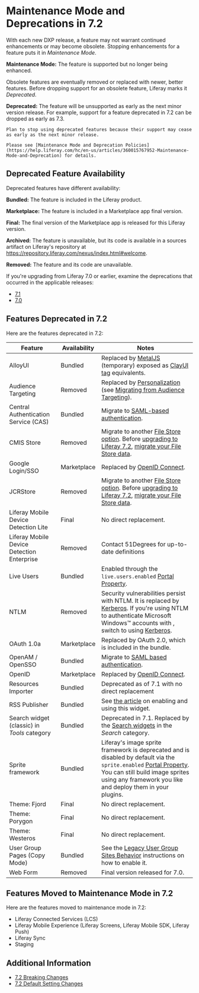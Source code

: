 # Maintenance Mode and Deprecations in 7.2

With each new DXP release, a feature may not warrant continued enhancements or may become obsolete. Stopping enhancements for a feature puts it in *Maintenance Mode*.

**Maintenance Mode:** The feature is supported but no longer being enhanced.

Obsolete features are eventually removed or replaced with newer, better features. Before dropping support for an obsolete feature, Liferay marks it *Deprecated*.

**Deprecated:** The feature will be unsupported as early as the next minor version release. For example, support for a feature deprecated in 7.2 can be dropped as early as 7.3.

```{important}
Plan to stop using deprecated features because their support may cease as early as the next minor release.
```

```{important}
Please see [Maintenance Mode and Deprecation Policies](https://help.liferay.com/hc/en-us/articles/360015767952-Maintenance-Mode-and-Deprecation) for details.
```

## Deprecated Feature Availability

Deprecated features have different availability:

**Bundled:** The feature is included in the Liferay product.

**Marketplace:** The feature is included in a Marketplace app final version.

**Final:** The final version of the Marketplace app is released for this Liferay version.

**Archived:** The feature is unavailable, but its code is available in a sources artifact on Liferay's repository at <https://repository.liferay.com/nexus/index.html#welcome>.

**Removed:** The feature and its code are unavailable.

If you're upgrading from Liferay 7.0 or earlier, examine the deprecations that occurred in the applicable releases:

* [7.1](https://help.liferay.com/hc/en-us/articles/360018403151-Digital-Experience-Platform-7-1-Deprecated-and-Removed-Items)
* [7.0](https://help.liferay.com/hc/en-us/articles/360018123832-Digital-Experience-Platform-7-0-Deprecated-and-Removed-Items)

## Features Deprecated in 7.2

Here are the features deprecated in 7.2:

| Feature |  Availability |  Notes |
| ------- | ------------- | ------ |
| AlloyUI | Bundled | Replaced by [MetalJS](http://metaljs.com/) (temporary) exposed as [ClayUI tag](https://clayui.com/) equivalents. |
| Audience Targeting | Removed | Replaced by [Personalization](../../../site-building/personalizing-site-experience/personalizing-site-experience.md) (see [Migrating from Audience Targeting](https://help.liferay.com/hc/en-us/articles/360028711992-Manually-Migrating-from-Audience-Targeting)). |
| Central Authentication Service (CAS) | Bundled | Migrate to [SAML-based authentication](../../securing-liferay/configuring-sso/authenticating-with-saml.md). |
| CMIS Store | Removed | Migrate to another [File Store option](../../../system-administration/file-storage/configuring-file-storage.md). Before [upgrading to Liferay 7.2](../upgrade-basics.md), [migrate your File Store data](../../../system-administration/file-storage/file-store-migration.md). |
| Google Login/SSO | Marketplace | Replaced by [OpenID Connect](../../securing-liferay/configuring-sso/using-openid-connect.md). |
| JCRStore | Removed | Migrate to another [File Store option](../../../system-administration/file-storage/configuring-file-storage.md). Before [upgrading to Liferay 7.2](../upgrade-basics.md), [migrate your File Store data](../../../system-administration/file-storage/file-store-migration.md). |
| Liferay Mobile Device Detection Lite | Final | No direct replacement. |
| Liferay Mobile Device Detection Enterprise | Removed | Contact 51Degrees for up-to-date definitions |
| Live Users | Bundled | Enabled through the `live.users.enabled` [Portal Property](../../reference/portal-properties.md). |
| NTLM | Removed |  Security vulnerabilities persist with NTLM. It is replaced by [Kerberos](../../securing-liferay/configuring-sso/authenticating-with-kerberos.md). If you're using NTLM to authenticate Microsoft Windows™ accounts with , switch to using [Kerberos](../../securing-liferay/configuring-sso/authenticating-with-kerberos.md). |
| OAuth 1.0a | Marketplace | Replaced by OAuth 2.0, which is included in the bundle. |
| OpenAM / OpenSSO | Bundled | Migrate to [SAML based authentication](../../securing-liferay/configuring-sso/authenticating-with-saml.md). |
| OpenID | Marketplace | Replaced by [OpenID Connect](../../securing-liferay/configuring-sso/other-ssos/using-openid-connect.md). |
| Resources Importer | Bundled | Deprecated as of 7.1 with no direct replacement |
| RSS Publisher | Bundled | See [the article](https://help.liferay.com/hc/en-us/articles/360028820672-The-RSS-Publisher-Widget) on enabling and using this widget. |
| Search widget (classic) in *Tools* category | Bundled | Deprecated in 7.1. Replaced by the [Search widgets](../../../using-search/search-pages-and-widgets/search-results/search-results.md) in the *Search* category. |
| Sprite framework | Bundled | Liferay's image sprite framework is deprecated and is disabled by default via the `sprite.enabled` [Portal Property](https://learn.liferay.com/dxp/latest/en/installation-and-upgrades/reference/portal-properties.html). You can still build image sprites using any framework you like and deploy them in your plugins. |
| Theme: Fjord | Final | No direct replacement. |
| Theme: Porygon | Final | No direct replacement. |
| Theme: Westeros | Final | No direct replacement. |
| User Group Pages (Copy Mode) | Bundled | See the [Legacy User Group Sites Behavior](../../../users-and-permissions/user-groups/user-group-sites.md) instructions on how to enable it. |
| Web Form | Removed | Final version released for 7.0. |

## Features Moved to Maintenance Mode in 7.2

Here are the features moved to maintenance mode in 7.2:

* Liferay Connected Services (LCS)
* Liferay Mobile Experience (Liferay Screens, Liferay Mobile SDK, Liferay Push)
* Liferay Sync
* Staging

## Additional Information

* [7.2 Breaking Changes](../../../liferay-internals/reference/7-2-breaking-changes.md)
* [7.2 Default Setting Changes](./default-setting-changes-in-7-2.md)